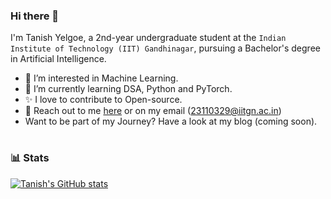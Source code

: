 ### Hi there 👋
I'm Tanish Yelgoe, a 2nd-year undergraduate student at the `Indian Institute of Technology (IIT) Gandhinagar`, pursuing a Bachelor's degree in Artificial Intelligence. 


- 🧐 I’m interested in Machine Learning.
- 🌱 I’m currently learning DSA, Python and PyTorch.
- ✨ I love to contribute to Open-source.
- 📧 Reach out to me [here](https://www.linkedin.com/in/tanish-yelgoe-a04a57291/) or on my email (23110329@iitgn.ac.in)
- Want to be part of my Journey? Have a look at my blog (coming soon).


#

### 📊 Stats
[![Tanish's GitHub stats](https://github-readme-stats.vercel.app/api?username=tanishy7777)](https://github.com/tanishy7777/github-readme-stats)

<!--
**tanishy7777/tanishy7777** is a ✨ _special_ ✨ repository because its `README.md` (this file) appears on your GitHub profile.

Here are some ideas to get you started:

- 🔭 I’m currently working on ...
- 🌱 I’m currently learning ...
- 👯 I’m looking to collaborate on ...
- 🤔 I’m looking for help with ...
- 💬 Ask me about ...
- 📫 How to reach me: ...
- 😄 Pronouns: ...
- ⚡ Fun fact: ...
-->

